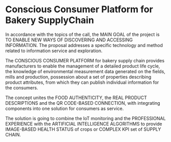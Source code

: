 # Conscious Consumer Platform for Bakery SupplyChain
In accordance with the topics of the call, the MAIN GOAL of the project is TO ENABLE NEW WAYS OF DISCOVERING AND ACCESSING INFORMATION. The proposal addresses a specific technology and method related to information service and exploration.

The CONSCIOUS CONSUMER PLATFORM for bakery supply chain provides manufacturers to enable the management of a detailed product life cycle, the knowledge of environmental measurement data generated on the fields, mills and production, possession about a set of properties describing product attributes, from which they can publish individual information for the consumers.

The concept unites the FOOD AUTHENTICITY, the REAL PRODUCT DESCRIPTIONS and the QR CODE-BASED CONNECTION, with integrating components into one solution for consumers as service.

The solution is going to combine the IoT monitoring and the PROFESSIONAL EXPERIENCE with the ARTIFICIAL INTELLIGENCE ALGORITHMS to provide IMAGE-BASED HEALTH STATUS of crops or COMPLEX KPI set of SUPPLY CHAIN.
